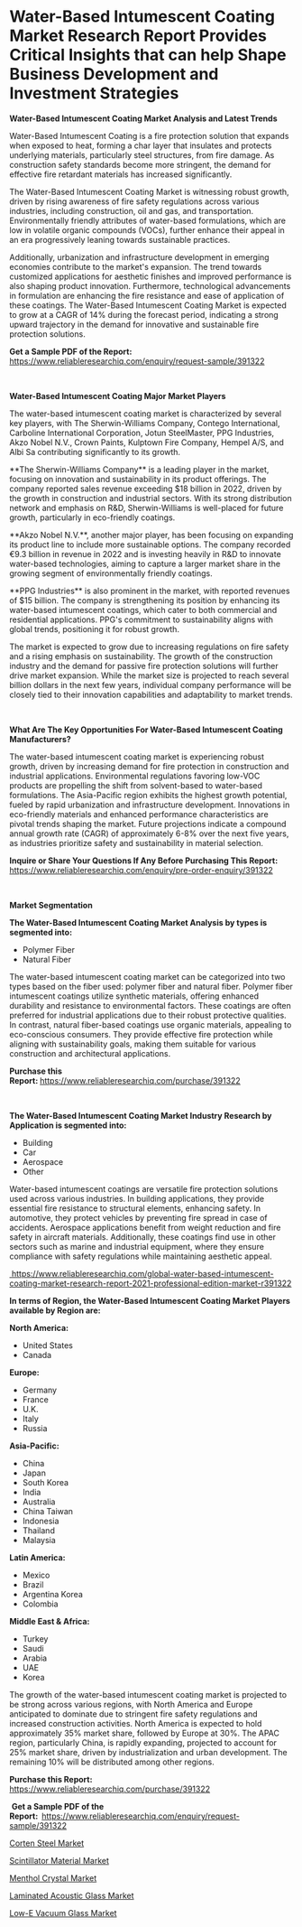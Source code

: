 <p><h1>Water-Based Intumescent Coating Market Research Report Provides Critical Insights that can help Shape Business Development and Investment Strategies</h1></p><p><strong>Water-Based Intumescent Coating Market Analysis and Latest Trends</strong></p>
<p><p>Water-Based Intumescent Coating is a fire protection solution that expands when exposed to heat, forming a char layer that insulates and protects underlying materials, particularly steel structures, from fire damage. As construction safety standards become more stringent, the demand for effective fire retardant materials has increased significantly. </p><p>The Water-Based Intumescent Coating Market is witnessing robust growth, driven by rising awareness of fire safety regulations across various industries, including construction, oil and gas, and transportation. Environmentally friendly attributes of water-based formulations, which are low in volatile organic compounds (VOCs), further enhance their appeal in an era progressively leaning towards sustainable practices. </p><p>Additionally, urbanization and infrastructure development in emerging economies contribute to the market's expansion. The trend towards customized applications for aesthetic finishes and improved performance is also shaping product innovation. Furthermore, technological advancements in formulation are enhancing the fire resistance and ease of application of these coatings. The Water-Based Intumescent Coating Market is expected to grow at a CAGR of 14% during the forecast period, indicating a strong upward trajectory in the demand for innovative and sustainable fire protection solutions.</p></p>
<p><strong>Get a Sample PDF of the Report:&nbsp;</strong> <a href="https://www.reliableresearchiq.com/enquiry/request-sample/391322?utm_campaign=1129&utm_medium=2&utm_source=Github&utm_content=ia&utm_term=29032025&utm_id=water-based-intumescent-coating">https://www.reliableresearchiq.com/enquiry/request-sample/391322</a></p>
<p>&nbsp;</p>
<p><strong>Water-Based Intumescent Coating Major Market Players</strong></p>
<p><p>The water-based intumescent coating market is characterized by several key players, with The Sherwin-Williams Company, Contego International, Carboline International Corporation, Jotun SteelMaster, PPG Industries, Akzo Nobel N.V., Crown Paints, Kulptown Fire Company, Hempel A/S, and Albi Sa contributing significantly to its growth. </p><p>**The Sherwin-Williams Company** is a leading player in the market, focusing on innovation and sustainability in its product offerings. The company reported sales revenue exceeding $18 billion in 2022, driven by the growth in construction and industrial sectors. With its strong distribution network and emphasis on R&D, Sherwin-Williams is well-placed for future growth, particularly in eco-friendly coatings.</p><p>**Akzo Nobel N.V.**, another major player, has been focusing on expanding its product line to include more sustainable options. The company recorded €9.3 billion in revenue in 2022 and is investing heavily in R&D to innovate water-based technologies, aiming to capture a larger market share in the growing segment of environmentally friendly coatings.</p><p>**PPG Industries** is also prominent in the market, with reported revenues of $15 billion. The company is strengthening its position by enhancing its water-based intumescent coatings, which cater to both commercial and residential applications. PPG's commitment to sustainability aligns with global trends, positioning it for robust growth.</p><p>The market is expected to grow due to increasing regulations on fire safety and a rising emphasis on sustainability. The growth of the construction industry and the demand for passive fire protection solutions will further drive market expansion. While the market size is projected to reach several billion dollars in the next few years, individual company performance will be closely tied to their innovation capabilities and adaptability to market trends.</p></p>
<p>&nbsp;</p>
<p><strong>What Are The Key Opportunities For Water-Based Intumescent Coating Manufacturers?</strong></p>
<p><p>The water-based intumescent coating market is experiencing robust growth, driven by increasing demand for fire protection in construction and industrial applications. Environmental regulations favoring low-VOC products are propelling the shift from solvent-based to water-based formulations. The Asia-Pacific region exhibits the highest growth potential, fueled by rapid urbanization and infrastructure development. Innovations in eco-friendly materials and enhanced performance characteristics are pivotal trends shaping the market. Future projections indicate a compound annual growth rate (CAGR) of approximately 6-8% over the next five years, as industries prioritize safety and sustainability in material selection.</p></p>
<p><strong>Inquire or Share Your Questions If Any Before Purchasing This Report:</strong> <a href="https://www.reliableresearchiq.com/enquiry/pre-order-enquiry/391322?utm_campaign=1129&utm_medium=2&utm_source=Github&utm_content=ia&utm_term=29032025&utm_id=water-based-intumescent-coating">https://www.reliableresearchiq.com/enquiry/pre-order-enquiry/391322</a></p>
<p>&nbsp;</p>
<p><strong>Market Segmentation</strong></p>
<p><strong>The Water-Based Intumescent Coating Market Analysis by types is segmented into:</strong></p>
<p><ul><li>Polymer Fiber</li><li>Natural Fiber</li></ul></p>
<p><p>The water-based intumescent coating market can be categorized into two types based on the fiber used: polymer fiber and natural fiber. Polymer fiber intumescent coatings utilize synthetic materials, offering enhanced durability and resistance to environmental factors. These coatings are often preferred for industrial applications due to their robust protective qualities. In contrast, natural fiber-based coatings use organic materials, appealing to eco-conscious consumers. They provide effective fire protection while aligning with sustainability goals, making them suitable for various construction and architectural applications.</p></p>
<p><strong>Purchase this Report:&nbsp;</strong><a href="https://www.reliableresearchiq.com/purchase/391322?utm_campaign=1129&utm_medium=2&utm_source=Github&utm_content=ia&utm_term=29032025&utm_id=water-based-intumescent-coating">https://www.reliableresearchiq.com/purchase/391322</a></p>
<p>&nbsp;</p>
<p><strong>The Water-Based Intumescent Coating Market Industry Research by Application is segmented into:</strong></p>
<p><ul><li>Building</li><li>Car</li><li>Aerospace</li><li>Other</li></ul></p>
<p><p>Water-based intumescent coatings are versatile fire protection solutions used across various industries. In building applications, they provide essential fire resistance to structural elements, enhancing safety. In automotive, they protect vehicles by preventing fire spread in case of accidents. Aerospace applications benefit from weight reduction and fire safety in aircraft materials. Additionally, these coatings find use in other sectors such as marine and industrial equipment, where they ensure compliance with safety regulations while maintaining aesthetic appeal.</p></p>
<p><a href="https://www.reliableresearchiq.com/global-water-based-intumescent-coating-market-research-report-2021-professional-edition-market-r391322?utm_campaign=1129&utm_medium=2&utm_source=Github&utm_content=ia&utm_term=29032025&utm_id=water-based-intumescent-coating">&nbsp;https://www.reliableresearchiq.com/global-water-based-intumescent-coating-market-research-report-2021-professional-edition-market-r391322</a></p>
<p><strong>In terms of Region, the Water-Based Intumescent Coating Market Players available by Region are:</strong></p>
<p>
    <p> <strong> North America: </strong>
        <ul>
            <li>United States</li>
            <li>Canada</li>
        </ul>
        </p> 
    <p> <strong> Europe: </strong>
        <ul>
            <li>Germany</li>
            <li>France</li>
            <li>U.K.</li>
            <li>Italy</li>
            <li>Russia</li>
        </ul>
        </p> 
    <p> <strong> Asia-Pacific: </strong>
        <ul>
            <li>China</li>
            <li>Japan</li>
            <li>South Korea</li>
            <li>India</li>
            <li>Australia</li>
            <li>China Taiwan</li>
            <li>Indonesia</li>
            <li>Thailand</li>
            <li>Malaysia</li>
        </ul>
        </p> 
    <p> <strong> Latin America: </strong>
        <ul>
            <li>Mexico</li>
            <li>Brazil</li>
            <li>Argentina Korea</li>
            <li>Colombia</li>
        </ul>
        </p> 
    <p> <strong> Middle East & Africa: </strong>
        <ul>
            <li>Turkey</li>
            <li>Saudi</li>
            <li>Arabia</li>
            <li>UAE</li>
            <li>Korea</li>
        </ul>
    </p>
    </p>
<p><p>The growth of the water-based intumescent coating market is projected to be strong across various regions, with North America and Europe anticipated to dominate due to stringent fire safety regulations and increased construction activities. North America is expected to hold approximately 35% market share, followed by Europe at 30%. The APAC region, particularly China, is rapidly expanding, projected to account for 25% market share, driven by industrialization and urban development. The remaining 10% will be distributed among other regions.</p></p>
<p><strong>Purchase this Report: </strong><a href="https://www.reliableresearchiq.com/purchase/391322?utm_campaign=1129&utm_medium=2&utm_source=Github&utm_content=ia&utm_term=29032025&utm_id=water-based-intumescent-coating">https://www.reliableresearchiq.com/purchase/391322</a></p>
<p>&nbsp;<strong>Get a Sample PDF of the Report:&nbsp;&nbsp;</strong><a href="https://www.reliableresearchiq.com/enquiry/request-sample/391322?utm_campaign=1129&utm_medium=2&utm_source=Github&utm_content=ia&utm_term=29032025&utm_id=water-based-intumescent-coating">https://www.reliableresearchiq.com/enquiry/request-sample/391322</a></p>
<p><strong></strong></p>
<p><p><a href="https://github.com/sulvantomppa/Market-Research-Report-List-1/blob/main/corten-steel-market.md?utm_campaign=1129&utm_medium=2&utm_source=Github&utm_content=ia&utm_term=29032025&utm_id=water-based-intumescent-coating">Corten Steel Market</a></p><p><a href="https://github.com/snapetylerho/Market-Research-Report-List-1/blob/main/scintillator-material-market.md?utm_campaign=1129&utm_medium=2&utm_source=Github&utm_content=ia&utm_term=29032025&utm_id=water-based-intumescent-coating">Scintillator Material Market</a></p><p><a href="https://github.com/hatlepigna2s/Market-Research-Report-List-1/blob/main/menthol-crystal-market.md?utm_campaign=1129&utm_medium=2&utm_source=Github&utm_content=ia&utm_term=29032025&utm_id=water-based-intumescent-coating">Menthol Crystal Market</a></p><p><a href="https://github.com/stunzkocotpv/Market-Research-Report-List-1/blob/main/laminated-acoustic-glass-market.md?utm_campaign=1129&utm_medium=2&utm_source=Github&utm_content=ia&utm_term=29032025&utm_id=water-based-intumescent-coating">Laminated Acoustic Glass Market</a></p><p><a href="https://github.com/iwanesucices/Market-Research-Report-List-1/blob/main/low-e-vacuum-glass-market.md?utm_campaign=1129&utm_medium=2&utm_source=Github&utm_content=ia&utm_term=29032025&utm_id=water-based-intumescent-coating">Low-E Vacuum Glass Market</a></p></p>